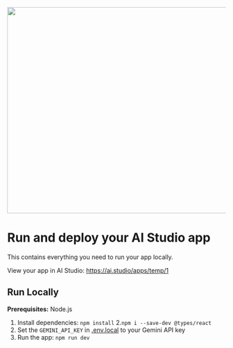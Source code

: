 <div align="center">
<img width="1200" height="475" alt="GHBanner" src="https://github.com/user-attachments/assets/0aa67016-6eaf-458a-adb2-6e31a0763ed6" />
</div>

# Run and deploy your AI Studio app

This contains everything you need to run your app locally.

View your app in AI Studio: https://ai.studio/apps/temp/1

## Run Locally

**Prerequisites:**  Node.js


1. Install dependencies:
   `npm install`
2.`npm i --save-dev @types/react`
2. Set the `GEMINI_API_KEY` in [.env.local](.env.local) to your Gemini API key
3. Run the app:
   `npm run dev`
